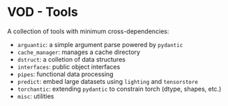 # VOD - Tools

A collection of tools with minimum cross-dependencies:

- `arguantic`: a simple argument parse powered by `pydantic`
- `cache_manager`: manages a cache directory
- `dstruct`: a colletion of data structures
- `interfaces`: public object interfaces
- `pipes`: functional data processing
- `predict`: embed large datasets using `lighting` and `tensorstore`
- `torchantic`: extending `pydantic` to constrain torch (dtype, shapes, etc.)
- `misc`: utilities
